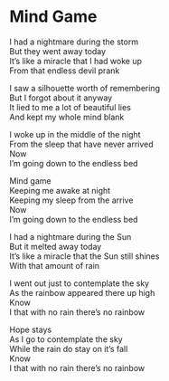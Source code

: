 <!-- Mind Game :: 2025-01-28 14:13:29 -->

# Mind Game

I had a nightmare during the storm  
But they went away today  
It’s like a miracle that I had woke up  
From that endless devil prank  

I saw a silhouette worth of remembering  
But I forgot about it anyway  
It lied to me a lot of beautiful lies  
And kept my whole mind blank  

I woke up in the middle of the night  
From the sleep that have never arrived  
Now  
I’m going down to the endless bed  

Mind game  
Keeping me awake at night  
Keeping my sleep from the arrive  
Now  
I’m going down to the endless bed  

I had a nightmare during the Sun  
But it melted away today  
It’s like a miracle that the Sun still shines  
With that amount of rain  

I went out just to contemplate the sky  
As the rainbow appeared there up high  
Know  
I that with no rain there’s no rainbow  

Hope stays  
As I go to contemplate the sky  
While the rain do stay on it’s fall  
Know  
I that with no rain there’s no rainbow  
